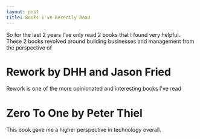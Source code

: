 ```yaml
---
layout: post
title: Books I've Recently Read
---
```


So for the last 2 years I've only read 2 books that I found very helpful. These 2 books revolved around building businesses and management from the perspective of

# Rework by DHH and Jason Fried

Rework is one of the more opinionated and interesting books I've read

# Zero To One by Peter Thiel

This book gave me a higher perspective in technology overall.

